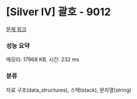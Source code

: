 # [Silver IV] 괄호 - 9012 

[문제 링크](https://www.acmicpc.net/problem/9012) 

### 성능 요약

메모리: 17968 KB, 시간: 232 ms

### 분류

자료 구조(data_structures), 스택(stack), 문자열(string)

